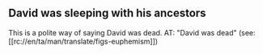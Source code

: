 ## David was sleeping with his ancestors ##

This is a polite way of saying David was dead. AT: "David was dead" (see: [[rc://en/ta/man/translate/figs-euphemism]])